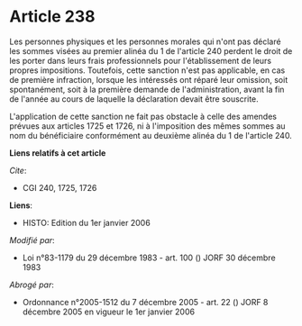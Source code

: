 # Article 238

Les personnes physiques et les personnes morales qui n'ont pas déclaré les sommes visées au premier alinéa du 1 de l'article
240 perdent le droit de les porter dans leurs frais professionnels pour l'établissement de leurs propres impositions.
Toutefois, cette sanction n'est pas applicable, en cas de première infraction, lorsque les intéressés ont réparé leur
omission, soit spontanément, soit à la première demande de l'administration, avant la fin de l'année au cours de laquelle la
déclaration devait être souscrite.

L'application de cette sanction ne fait pas obstacle à celle des amendes prévues aux articles 1725 et 1726, ni à l'imposition
des mêmes sommes au nom du bénéficiaire conformément au deuxième alinéa du 1 de l'article 240.

**Liens relatifs à cet article**

_Cite_:

  - CGI 240, 1725, 1726

**Liens**:

  - HISTO: Edition du 1er janvier 2006

_Modifié par_:

  - Loi n°83-1179 du 29 décembre 1983 - art. 100 () JORF 30 décembre 1983

_Abrogé par_:

  - Ordonnance n°2005-1512 du 7 décembre 2005 - art. 22 () JORF 8 décembre 2005 en vigueur le 1er janvier 2006
